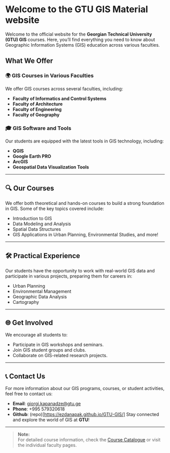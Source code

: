 # Welcome to the **GTU GIS Material website**

Welcome to the official website for the **Georgian Technical University (GTU) GIS** courses. Here, you’ll find everything you need to know about Geographic Information Systems (GIS) education across various faculties.

## What We Offer

### 🌍 **GIS Courses in Various Faculties**
We offer GIS courses across several faculties, including:
- **Faculty of Informatics and Control Systems**
- **Faculty of Architecture**
- **Faculty of Engineering**
- **Faculty of Geography**

### 🎓 **GIS Software and Tools**
Our students are equipped with the latest tools in GIS technology, including: <Br>
- **QGIS** <Br>
- **Google Earth PRO** <Br>
- **ArcGIS** <Br>
- **Geospatial Data Visualization Tools** <Br>

---

## 🔍 **Our Courses**

We offer both theoretical and hands-on courses to build a strong foundation in GIS. Some of the key topics covered include:
- Introduction to GIS
- Data Modeling and Analysis
- Spatial Data Structures
- GIS Applications in Urban Planning, Environmental Studies, and more!

---

## 🛠️ **Practical Experience**

Our students have the opportunity to work with real-world GIS data and participate in various projects, preparing them for careers in:
- Urban Planning
- Environmental Management
- Geographic Data Analysis
- Cartography

---

## 🌐 **Get Involved**
We encourage all students to:
- Participate in GIS workshops and seminars.
- Join GIS student groups and clubs.
- Collaborate on GIS-related research projects.

---

## 📞 **Contact Us**

For more information about our GIS programs, courses, or student activities, feel free to contact us:

- **Email**: [giorgi.kapanadze@gtu.ge](mailto:giorgi.kapanadze@gtu.ge)
- **Phone**: +995 579320618
- **Github**: (repo)[https://ezdanapak.github.io/GTU-GIS/]
Stay connected and explore the world of GIS at **GTU**!

---

> **Note:**  
> For detailed course information, check the [Course Catalogue](#) or visit the individual faculty pages.
